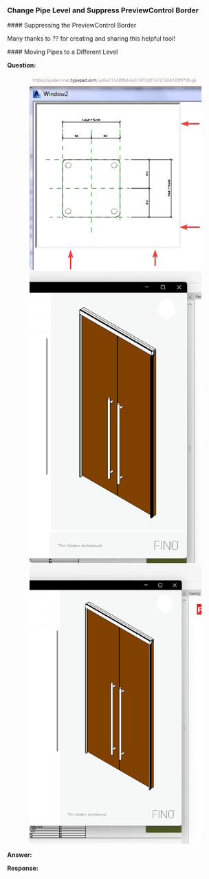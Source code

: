<head>
<meta http-equiv="Content-Type" content="text/html; charset=utf-8">
<link rel="stylesheet" type="text/css" href="bc.css">
<!-- https://highlightjs.org/#usage
<link rel="stylesheet" href="https://cdnjs.cloudflare.com/ajax/libs/highlight.js/11.9.0/styles/default.min.css">
<script src="https://cdnjs.cloudflare.com/ajax/libs/highlight.js/11.9.0/highlight.min.js"></script>
<script>hljs.highlightAll();</script>
-->

<!-- https://prismjs.com -->
<link href="https://cdn.jsdelivr.net/npm/prismjs@1.29.0/themes/prism.min.css" rel="stylesheet" />
<script src="https://cdn.jsdelivr.net/npm/prismjs@1.29.0/components/prism-core.min.js"></script>
<script src="https://cdn.jsdelivr.net/npm/prismjs@1.29.0/plugins/autoloader/prism-autoloader.min.js"></script>
<style> code[class*=language-], pre[class*=language-] { font-size : 90%; } </style>
</head>

<!---

- PreviewControl border
  https://forums.autodesk.com/t5/revit-api-forum/previewcontrol-border/td-p/12570113
  /Users/jta/a/doc/revit/tbc/git/a/img/preview_border_hide.png

- change level of piping elements
  https://forums.autodesk.com/t5/revit-api-forum/transferring-elements-from-one-level-to-another-while/m-p/12664814#M77745

twitter:

 @AutodeskRevit with the #RevitAPI #BIM @DynamoBIM

&ndash; ...

linkedin:


#BIM #DynamoBIM #AutodeskAPS #Revit #API #IFC #SDK #Autodesk #AEC #adsk

the [Revit API discussion forum](http://forums.autodesk.com/t5/revit-api-forum/bd-p/160) thread

<center>
<img src="img/" alt="" title="" width="600"/>
<p style="font-size: 80%; font-style:italic"></p>
</center>

-->

### Change Pipe Level and Suppress PreviewControl Border



####<a name="2"></a> Suppressing the PreviewControl Border


Many thanks to ?? for creating and sharing this helpful tool!

####<a name="3"></a> Moving Pipes to a Different Level

**Question:**

<center>
<img src="img/preview_border_hide_1.png" alt="PreviewControl border" title="PreviewControl border" width="400"/> <!-- Pixel Height: 592 Pixel Width: 523 -->
</center>

<center>
<img src="img/preview_border_hide_2.png" alt="PreviewControl border" title="PreviewControl border" width="400"/> <!-- Pixel Height: 790 Pixel Width: 466 -->
</center>

<center>
<img src="img/preview_border_hide_3.png" alt="PreviewControl border suppressed" title="PreviewControl border suppressed" width="400"/> <!-- Pixel Height: 852 Pixel Width: 525 -->
</center>



**Answer:**

**Response:**


